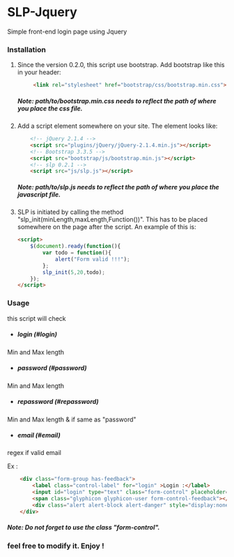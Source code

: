 # SLP-Jquery
Simple front-end login page using Jquery

### Installation

1. Since the version 0.2.0, this script use bootstrap. Add bootstrap like this in your header:

	```html
		 <link rel="stylesheet" href="bootstrap/css/bootstrap.min.css">
	```
	##### Note: path/to/bootstrap.min.css needs to reflect the path of where you place the css file.

2. Add a script element somewhere on your site. The element looks like:

	```html
		<!-- jQuery 2.1.4 -->
		<script src="plugins/jQuery/jQuery-2.1.4.min.js"></script>
		<!-- Bootstrap 3.3.5 -->
		<script src="bootstrap/js/bootstrap.min.js"></script>
		<!-- slp 0.2.1 -->
		<script src="js/slp.js"></script>
	```
	##### Note: path/to/slp.js needs to reflect the path of where you place the javascript file.

3. SLP is initiated by calling the method "slp_init(minLength,maxLength,Function())". This has to be placed somewhere on the page after the script. An example of this is:

	```html
	<script>
		$(document).ready(function(){
			var todo = function(){
				alert("Form valid !!!");
			};
			slp_init(5,20,todo);
		});
	</script>
	```
### Usage
	
this script will check 

* ##### login (#login)
Min and Max length

* ##### password (#password)
Min and Max length

* ##### repassword (#repassword)
Min and Max length & if same as "password"

* ##### email (#email)
regex if valid email

Ex : 

```html
	<div class="form-group has-feedback">
		<label class="control-label" for="login" >Login :</label>
		<input id="login" type="text" class="form-control" placeholder="login">
		<span class="glyphicon glyphicon-user form-control-feedback"></span>
		<div class="alert alert-block alert-danger" style="display:none"></div>
	</div>
```
	
##### Note: Do not forget to use the class "form-control".

	
### feel free to modify it. Enjoy !